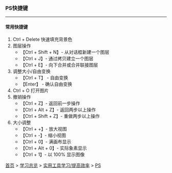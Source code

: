 ### PS快捷键
-------

#### 常用快捷键
1. Ctrl + Delete 快速填充背景色
2. 图层操作
   * 【Ctrl + Shift + N】- 从对话框新建一个图层
   * 【Ctrl + J】- 通过拷贝建立一个图层
   * 【Ctrl + E】- 向下合并或合并联接图层
3. 调整大小/自由变换
   * 【Ctrl + T】 - 自由变换
   * 【Enter】 - 确认自由变换
4. Ctrl + O 打开图片
5. 撤销操作
   * 【Ctrl + Z】- 返回前一步操作
   * 【Ctrl + Alt + Z】- 返回两步以上操作
   * 【Ctrl + Shift + Z】- 重做两步以上操作
6. 大小调整
   * 【Ctrl + +】- 放大视图
   * 【Ctrl + -】- 缩小视图
   * 【Ctrl + 0】- 满画布显示
   * 【Ctrl + Alt + 0】- 实际象素显示
   * 【Ctrl + 1】- 以 100% 显示图像





[首页](../../../README.md) > [学习总览](../../../introduction/studyCatalogList.md) > [实用工具学习/提高效率](../PromoteEfficiency.md) > [PS](PS.md)
